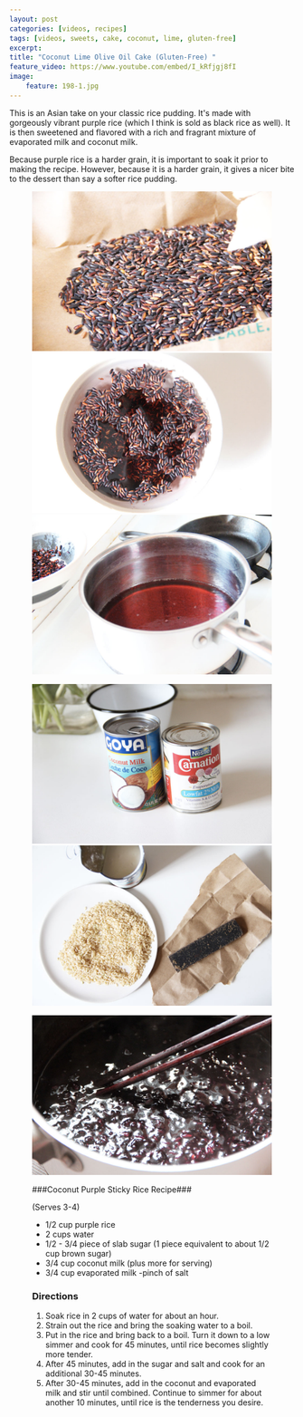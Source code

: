 ```yaml
---
layout: post
categories: [videos, recipes]
tags: [videos, sweets, cake, coconut, lime, gluten-free]
excerpt: 
title: "Coconut Lime Olive Oil Cake (Gluten-Free) "
feature_video: https://www.youtube.com/embed/I_kRfjgj8fI
image:
    feature: 198-1.jpg
---
```


This is an Asian take on your classic rice pudding.  It's made with gorgeously vibrant purple rice (which I think is sold as black rice as well).  It is then sweetened and flavored with a rich and fragrant mixture of evaporated milk and coconut milk.

Because purple rice is a harder grain, it is important to soak it prior to making the recipe.  However, because it is a harder grain, it gives a nicer bite to the dessert than say a softer rice pudding.


<figure class="third">
    <img src="/images/198-2.jpg">
    <img src="/images/198-3.jpg">
    <img src="/images/198-4.jpg">
</figure>

<figure class="half">
    <img src="/images/198-5.jpg">
    <img src="/images/198-6.jpg">
</figure>

<figure>
    <img src="/images/198-7.jpg">
</figure>

<figure class="ingredients" markdown="1">

###Coconut Purple Sticky Rice Recipe###

(Serves 3-4)
 
- 1/2 cup purple rice
- 2 cups water
- 1/2 - 3/4 piece of slab sugar (1 piece equivalent to about 1/2 cup brown sugar)
- 3/4 cup coconut milk  (plus more for serving)
- 3/4 cup evaporated milk
-pinch of salt

</figure>
<figure class="directions" markdown="1">

### Directions

1. Soak rice in 2 cups of water for about an hour.
2. Strain out the rice and bring the soaking water to a boil.
3. Put in the rice and bring back to a boil.  Turn it down to a low simmer and cook for 45 minutes, until rice becomes slightly more tender.
4. After 45 minutes, add in the sugar and salt and cook for an additional 30-45 minutes.
5. After 30-45 minutes, add in the coconut and evaporated milk and stir until combined.  Continue to simmer for about another 10 minutes, until rice is the tenderness you desire.

</figure>
